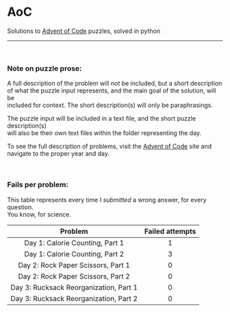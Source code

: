 # AoC
Solutions to [Advent of Code](https://adventofcode.com/) puzzles, solved in python

---
<br>

### Note on puzzle prose:

A full description of the problem will not be included, but a short description <br>
of what the puzzle input represents, and the main goal of the solution, will be <br>
included for context. The short description(s) will only be paraphrasings.<br>

The puzzle input will be included in a text file, and the short puzzle description(s)<br>
will also be their own text files within the folder representing the day.<br>

To see the full description of problems, visit the [Advent of Code](https://adventofcode.com/) site and <br>
navigate to the proper year and day.

<br>

### Fails per problem:

This table represents every time I _submitted_ a wrong answer, for every question.<br>
You know, for science.

|           **Problem**                  | **Failed attempts** |
|:--------------------------------------:|:-------------------:|
| Day 1: Calorie Counting, Part 1        |          1          |
| Day 1: Calorie Counting, Part 2        |          3          |
| Day 2: Rock Paper Scissors, Part 1     |          0          |
| Day 2: Rock Paper Scissors, Part 2     |          0          |
| Day 3: Rucksack Reorganization, Part 1 |          0          |
| Day 3: Rucksack Reorganization, Part 2 |          0          |
